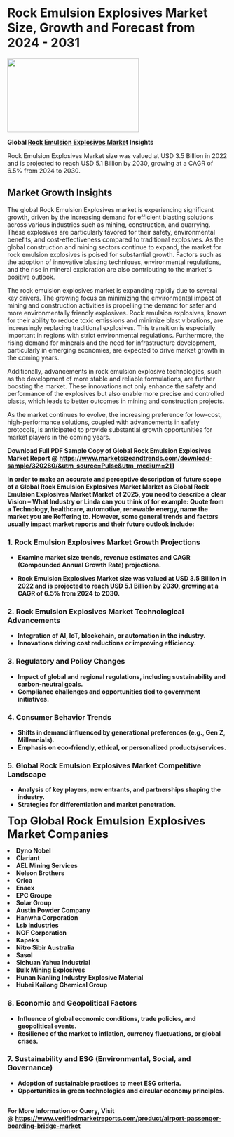 <H1>Rock Emulsion Explosives Market Size, Growth and Forecast from 2024 - 2031</H1><img class="aligncenter size-medium wp-image-584254" src="https://thirdeyenews.in/wp-content/uploads/2024/09/Global-Market-Research-300x168.jpeg" alt="" width="300" height="168" /><p><strong>Global&nbsp;<a href="https://www.marketsizeandtrends.com/download-sample/320280/&amp;utm_source=Pulse&amp;utm_medium=211">Rock Emulsion Explosives Market</a> Insights</strong></p><p>Rock Emulsion Explosives Market size was valued at USD 3.5 Billion in 2022 and is projected to reach USD 5.1 Billion by 2030, growing at a CAGR of 6.5% from 2024 to 2030.</p><p><h2>Market Growth Insights</h2> <p>The global Rock Emulsion Explosives market is experiencing significant growth, driven by the increasing demand for efficient blasting solutions across various industries such as mining, construction, and quarrying. These explosives are particularly favored for their safety, environmental benefits, and cost-effectiveness compared to traditional explosives. As the global construction and mining sectors continue to expand, the market for rock emulsion explosives is poised for substantial growth. Factors such as the adoption of innovative blasting techniques, environmental regulations, and the rise in mineral exploration are also contributing to the market's positive outlook.</p> <p><strong></strong></p> <p>The rock emulsion explosives market is expanding rapidly due to several key drivers. The growing focus on minimizing the environmental impact of mining and construction activities is propelling the demand for safer and more environmentally friendly explosives. Rock emulsion explosives, known for their ability to reduce toxic emissions and minimize blast vibrations, are increasingly replacing traditional explosives. This transition is especially important in regions with strict environmental regulations. Furthermore, the rising demand for minerals and the need for infrastructure development, particularly in emerging economies, are expected to drive market growth in the coming years.</p> <p>Additionally, advancements in rock emulsion explosive technologies, such as the development of more stable and reliable formulations, are further boosting the market. These innovations not only enhance the safety and performance of the explosives but also enable more precise and controlled blasts, which leads to better outcomes in mining and construction projects.</p> <p>As the market continues to evolve, the increasing preference for low-cost, high-performance solutions, coupled with advancements in safety protocols, is anticipated to provide substantial growth opportunities for market players in the coming years.</p> <p><strong></p><p><span class=""><strong>Download Full PDF Sample Copy of Global Rock Emulsion Explosives Market Report</strong> @ <a href="https://www.marketsizeandtrends.com/download-sample/320280/&amp;utm_source=Pulse&amp;utm_medium=211" target="_blank">https://www.marketsizeandtrends.com/download-sample/320280/&amp;utm_source=Pulse&amp;utm_medium=211</a></span></p><p>In order to make an accurate and perceptive description of future scope of a Global&nbsp;Rock Emulsion Explosives Market Market as Global&nbsp;Rock Emulsion Explosives Market Market of 2025, you need to describe a clear Vision &ndash; What Industry or Linda can you think of for example: Quote from a Technology, healthcare, automotive, renewable energy, name the market you are Reffering to. However, some general trends and factors usually impact market reports and their future outlook include:</p><h3>1.&nbsp;<strong>Rock Emulsion Explosives Market Growth Projections</strong></h3><ul><li>Examine market size trends, revenue estimates and CAGR (Compounded Annual Growth Rate) projections.</li><li><p>Rock Emulsion Explosives Market size was valued at USD 3.5 Billion in 2022 and is projected to reach USD 5.1 Billion by 2030, growing at a CAGR of 6.5% from 2024 to 2030.</p></li></ul><h3>2.&nbsp;<strong>Rock Emulsion Explosives Market Technological Advancements</strong></h3><ul><li>Integration of AI, IoT, blockchain, or automation in the industry.</li><li>Innovations driving cost reductions or improving efficiency.</li></ul><h3>3.&nbsp;<strong>Regulatory and Policy Changes</strong></h3><ul><li>Impact of global and regional regulations, including sustainability and carbon-neutral goals.</li><li>Compliance challenges and opportunities tied to government initiatives.</li></ul><h3>4.&nbsp;<strong>Consumer Behavior Trends</strong></h3><ul><li>Shifts in demand influenced by generational preferences (e.g., Gen Z, Millennials).</li><li>Emphasis on eco-friendly, ethical, or personalized products/services.</li></ul><h3>5.&nbsp;<strong>Global Rock Emulsion Explosives Market Competitive Landscape</strong></h3><ul><li>Analysis of key players, new entrants, and partnerships shaping the industry.</li><li>Strategies for differentiation and market penetration.</li></ul><p data-pm-slice="1 1 []"><span style="color: inherit; font-family: inherit; font-size: 25px;">Top Global Rock Emulsion Explosives Market Companies</span></p><div class="" data-test-id=""><p><li>Dyno Nobel</li><li> Clariant</li><li> AEL Mining Services</li><li> Nelson Brothers</li><li> Orica</li><li> Enaex</li><li> EPC Groupe</li><li> Solar Group</li><li> Austin Powder Company</li><li> Hanwha Corporation</li><li> Lsb Industries</li><li> NOF Corporation</li><li> Kapeks</li><li> Nitro Sibir Australia</li><li> Sasol</li><li> Sichuan Yahua Industrial</li><li> Bulk Mining Explosives</li><li> Hunan Nanling Industry Explosive Material</li><li> Hubei Kailong Chemical Group</li></p></div><h3>6.&nbsp;<strong>Economic and Geopolitical Factors</strong></h3><ul><li>Influence of global economic conditions, trade policies, and geopolitical events.</li><li>Resilience of the market to inflation, currency fluctuations, or global crises.</li></ul><h3>7.&nbsp;<strong>Sustainability and ESG (Environmental, Social, and Governance)</strong></h3><ul><li>Adoption of sustainable practices to meet ESG criteria.</li><li>Opportunities in green technologies and circular economy principles.</li></ul><h2><strong style="font-size: 14px;">For More Information or Query, Visit @&nbsp;</strong><a style="background-color: #ffffff; font-size: 14px;" href="https://www.marketsizeandtrends.com/report/rock-emulsion-explosives-market/" target="_blank">https://www.verifiedmarketreports.com/product/airport-passenger-boarding-bridge-market</a></h2>
